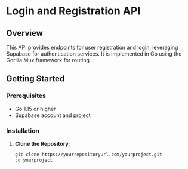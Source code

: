 # Login and Registration API

## Overview

This API provides endpoints for user registration and login, leveraging Supabase for authentication services. It is implemented in Go using the Gorilla Mux framework for routing.

## Getting Started

### Prerequisites

- Go 1.15 or higher
- Supabase account and project

### Installation

1. **Clone the Repository**:
   ```bash
   git clone https://yourrepositoryurl.com/yourproject.git
   cd yourproject
